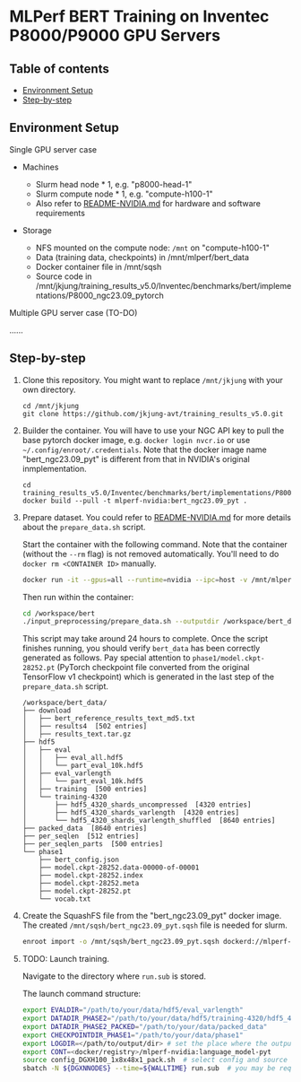 # MLPerf BERT Training on Inventec P8000/P9000 GPU Servers

Table of contents
-----------------

* [Environment Setup](#setup)
* [Step-by-step](#steps)

<a name="setup"></a>
Environment Setup
------------------

Single GPU server case

* Machines

  - Slurm head node * 1, e.g. "p8000-head-1"
  - Slurm compute node * 1, e.g. "compute-h100-1"
  - Also refer to [README-NVIDIA.md](README-NVIDIA.md) for hardware and software requirements

* Storage

  - NFS mounted on the compute node: `/mnt` on "compute-h100-1"
  - Data (training data, checkpoints) in /mnt/mlperf/bert_data
  - Docker container file in /mnt/sqsh
  - Source code in /mnt/jkjung/training_results_v5.0/Inventec/benchmarks/bert/implementations/P8000_ngc23.09_pytorch

Multiple GPU server case (TO-DO)

......

<a name="steps"></a>
Step-by-step
------------

1. Clone this repository.  You might want to replace `/mnt/jkjung` with your own directory.

   ```shell
   cd /mnt/jkjung
   git clone https://github.com/jkjung-avt/training_results_v5.0.git
   ```

2. Builder the container.  You will have to use your NGC API key to pull the base pytorch docker image, e.g. `docker login nvcr.io` or use `~/.config/enroot/.credentials`.  Note that the docker image name "bert_ngc23.09_pyt" is different from that in NVIDIA's original inmplementation.

   ```shell
   cd training_results_v5.0/Inventec/benchmarks/bert/implementations/P8000_ngc23.09_pytorch/
   docker build --pull -t mlperf-nvidia:bert_ngc23.09_pyt .
   ```

3. Prepare dataset.  You could refer to [README-NVIDIA.md](README-NVIDIA.md) for more details about the `prepare_data.sh` script.

   Start the container with the following command.  Note that the container (without the `--rm` flag) is not removed automatically.  You'll need to do `docker rm <CONTAINER ID>` manually.

   ```bash
   docker run -it --gpus=all --runtime=nvidia --ipc=host -v /mnt/mlperf/bert_data:/workspace/bert_data mlperf-nvidia:bert_ngc23.09_pyt
   ```

   Then run within the container:

   ```bash
   cd /workspace/bert
   ./input_preprocessing/prepare_data.sh --outputdir /workspace/bert_data --packed-data
   ```

   This script may take around 24 hours to complete.  Once the script finishes running, you should verify `bert_data` has been correctly generated as follows.  Pay special attention to `phase1/model.ckpt-28252.pt` (PyTorch checkpoint file converted from the original TensorFlow v1 checkpoint) which is generated in the last step of the `prepare_data.sh` script.

   ```
   /workspace/bert_data/
   ├── download
   │   ├── bert_reference_results_text_md5.txt
   │   ├── results4  [502 entries]
   │   ├── results_text.tar.gz
   ├── hdf5
   │   ├── eval
   │   │   ├── eval_all.hdf5
   │   │   └── part_eval_10k.hdf5
   │   ├── eval_varlength
   │   │   └── part_eval_10k.hdf5
   │   ├── training  [500 entries]
   │   └── training-4320
   │       ├── hdf5_4320_shards_uncompressed  [4320 entries]
   │       ├── hdf5_4320_shards_varlength  [4320 entries]
   │       └── hdf5_4320_shards_varlength_shuffled  [8640 entries]
   ├── packed_data  [8640 entries]
   ├── per_seqlen  [512 entries]
   ├── per_seqlen_parts  [500 entries]
   └── phase1
       ├── bert_config.json
       ├── model.ckpt-28252.data-00000-of-00001
       ├── model.ckpt-28252.index
       ├── model.ckpt-28252.meta
       ├── model.ckpt-28252.pt
       └── vocab.txt
   ```

4. Create the SquashFS file from the "bert_ngc23.09_pyt" docker image.  The created `/mnt/sqsh/bert_ngc23.09_pyt.sqsh` file is needed for slurm.

   ```bash
   enroot import -o /mnt/sqsh/bert_ngc23.09_pyt.sqsh dockerd://mlperf-nvidia:bert_ngc23.09_pyt
   ```

5. TODO: Launch training.

   Navigate to the directory where `run.sub` is stored.

   The launch command structure:

   ```bash
   export EVALDIR="/path/to/your/data/hdf5/eval_varlength"
   export DATADIR_PHASE2="/path/to/your/data/hdf5/training-4320/hdf5_4320_shards_varlength_shuffled"
   export DATADIR_PHASE2_PACKED="/path/to/your/data/packed_data"
   export CHECKPOINTDIR_PHASE1="/path/to/your/data/phase1"
   export LOGDIR=</path/to/output/dir> # set the place where the output logs will be saved
   export CONT=<docker/registry>/mlperf-nvidia:language_model-pyt
   source config_DGXH100_1x8x48x1_pack.sh  # select config and source it
   sbatch -N ${DGXNNODES} --time=${WALLTIME} run.sub  # you may be required to set --account and --partition here
   ```
